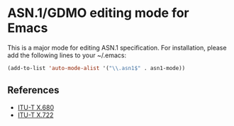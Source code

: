 # ASN.1/GDMO editing mode for Emacs

This is a major mode for editing ASN.1 specification.
For installation, please add the following lines to your ~/.emacs:

```el
(add-to-list 'auto-mode-alist '("\\.asn1$" . asn1-mode))
```

## References

- [ITU-T X.680](http://www.itu.int/ITU-T/recommendations/rec.aspx?rec=9604)
- [ITU-T X.722](http://www.itu.int/ITU-T/recommendations/rec.aspx?rec=3061)
